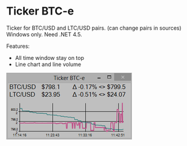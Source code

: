 Ticker BTC-e
===========
Ticker for BTC/USD and LTC/USD pairs.
(can change pairs in sources)
Windows only. Need .NET 4.5.

Features:
- All time window stay on top
- Line chart and line volume

![Alt text](Screenshot.png "Screenshot")
